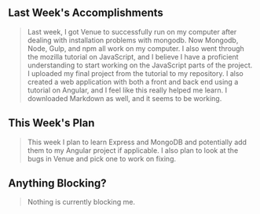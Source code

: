 <h2>Last Week's Accomplishments</h2>

<blockquote>
  <p>Last week, I got Venue to successfully run on my computer after dealing with installation problems with mongodb. Now Mongodb, Node, Gulp, and npm all work on my computer. I also went through the mozilla tutorial on JavaScript, and I believe I have a proficient understanding to start working on the JavaScript parts of the project. I uploaded my final project from the tutorial to my repository. I also created a web application with both a front and back end using a tutorial on Angular, and I feel like this really helped me learn. I downloaded Markdown as well, and it seems to be working. </p>
</blockquote>

<h2>This Week's Plan</h2>

<blockquote>
  <p>This week I plan to learn Express and MongoDB and potentially add them to my Angular project if applicable. I also plan to look at the bugs in Venue and pick one to work on fixing. </p>
</blockquote>

<h2>Anything Blocking?</h2>

<blockquote>
  <p>Nothing is currently blocking me.</p>
</blockquote>

